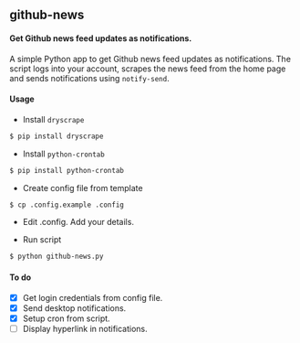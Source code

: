 ## github-news
#### Get Github news feed updates as notifications.

A simple Python app to get Github news feed updates as notifications. The script logs into your account, scrapes the news feed from the home page and sends notifications using `notify-send`.


#### Usage
* Install `dryscrape`
```sh
$ pip install dryscrape
```
* Install `python-crontab`
```sh
$ pip install python-crontab
```
* Create config file from template
```sh
$ cp .config.example .config
```

* Edit .config. Add your details.

* Run script
```sh
$ python github-news.py
```


#### To do
- [x] Get login credentials from config file.
- [x] Send desktop notifications.
- [x] Setup cron from script.
- [ ] Display hyperlink in notifications.
